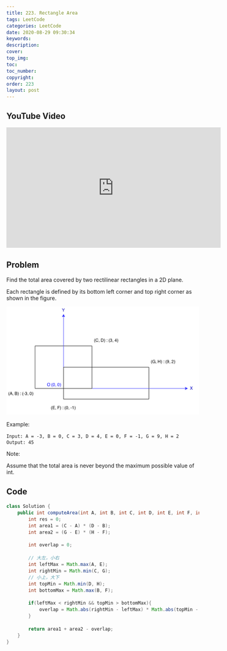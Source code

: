 ```yaml
---
title: 223. Rectangle Area
tags: LeetCode
categories: LeetCode
date: 2020-08-29 09:30:34
keywords:
description:
cover:
top_img:
toc:
toc_number:
copyright:
order: 223
layout: post
---
```


## YouTube Video

<iframe width="560" height="315" src="https://www.youtube.com/embed/JVjFriPNiXk" frameborder="0" allow="accelerometer; autoplay; encrypted-media; gyroscope; picture-in-picture" allowfullscreen></iframe>

## Problem

Find the total area covered by two rectilinear rectangles in a 2D plane.

Each rectangle is defined by its bottom left corner and top right corner as shown in the figure.

![image tooltip here](./assets/223.png)

Example:

```
Input: A = -3, B = 0, C = 3, D = 4, E = 0, F = -1, G = 9, H = 2
Output: 45
```

Note:

Assume that the total area is never beyond the maximum possible value of int.

## Code

```java
class Solution {
    public int computeArea(int A, int B, int C, int D, int E, int F, int G, int H) {
        int res = 0;
        int area1 = (C - A) * (D - B);
        int area2 = (G - E) * (H - F);

        int overlap = 0;

        // 大左，小右
        int leftMax = Math.max(A, E);
        int rightMin = Math.min(C, G);
        // 小上，大下
        int topMin = Math.min(D, H);
        int bottomMax = Math.max(B, F);

        if(leftMax < rightMin && topMin > bottomMax){
            overlap = Math.abs(rightMin - leftMax) * Math.abs(topMin - bottomMax);
        }

        return area1 + area2 - overlap;
    }
}
```
